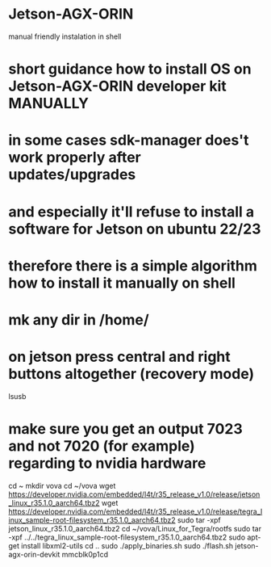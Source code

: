 # Jetson-AGX-ORIN

manual friendly instalation in shell

# short guidance how to install OS on Jetson-AGX-ORIN developer kit MANUALLY

# in some cases sdk-manager does't work properly after updates/upgrades 

# and especially it'll refuse to install a software for Jetson on ubuntu 22/23

# therefore there is a simple algorithm how to install it manually on shell

# mk any dir in /home/<user>

# on jetson press central and right buttons altogether (recovery mode)
lsusb
# make sure you get an output 7023 and not 7020 (for example) regarding to nvidia hardware
cd ~
mkdir vova
cd ~/vova
wget https://developer.nvidia.com/embedded/l4t/r35_release_v1.0/release/jetson_linux_r35.1.0_aarch64.tbz2
wget https://developer.nvidia.com/embedded/l4t/r35_release_v1.0/release/tegra_linux_sample-root-filesystem_r35.1.0_aarch64.tbz2
sudo tar -xpf jetson_linux_r35.1.0_aarch64.tbz2
cd ~/vova/Linux_for_Tegra/rootfs
sudo tar -xpf ../../tegra_linux_sample-root-filesystem_r35.1.0_aarch64.tbz2
sudo apt-get install libxml2-utils
cd ..
sudo ./apply_binaries.sh
sudo ./flash.sh jetson-agx-orin-devkit mmcblk0p1cd
